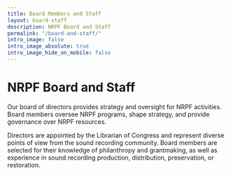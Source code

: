 ```yaml
---
title: Board Members and Staff
layout: board-staff
description: NRPF Board and Staff
permalink: "/board-and-staff/"
intro_image: false
intro_image_absolute: true
intro_image_hide_on_mobile: false
---
```


# NRPF Board and Staff

Our board of directors provides strategy and oversight for NRPF activities.
Board members oversee NRPF programs, shape strategy, and provide governance over NRPF resources.

Directors are appointed by the Librarian of Congress and represent diverse points of view from the sound recording community. 
Board members are selected for their 
knowledge of philanthropy and grantmaking, as well 
as experience in sound recording production, 
distribution, preservation, or restoration.

